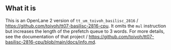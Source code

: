 <!---

This file is used to generate your project datasheet. Please fill in the information below and delete any unused
sections.

You can also include images in this folder and reference them in the markdown. Each image must be less than
512 kb in size, and the combined size of all images must be less than 1 MB.
-->

## What it is

This is an OpenLane 2 version of `tt_um_toivoh_basilisc_2816` / https://github.com/toivoh/tt07-basilisc-2816-cpu. It omits the `mul` instruction but increases the length of the prefetch queue to 3 words. For more details, see the documentation of that project / https://github.com/toivoh/tt07-basilisc-2816-cpu/blob/main/docs/info.md.
